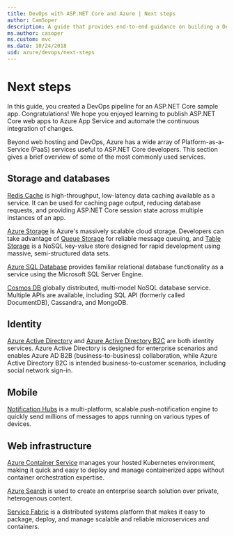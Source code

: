 ```yaml
---
title: DevOps with ASP.NET Core and Azure | Next steps
author: CamSoper
description: A guide that provides end-to-end guidance on building a DevOps pipeline for an ASP.NET Core app hosted in Azure.
ms.author: casoper
ms.custom: mvc
ms.date: 10/24/2018
uid: azure/devops/next-steps
---
```

# Next steps

In this guide, you created a DevOps pipeline for an ASP.NET Core sample app. Congratulations! We hope you enjoyed learning to publish ASP.NET Core web apps to Azure App Service and automate the continuous integration of changes.

Beyond web hosting and DevOps, Azure has a wide array of Platform-as-a-Service (PaaS) services useful to ASP.NET Core developers. This section gives a brief overview of some of the most commonly used services.

## Storage and databases

[Redis Cache](/azure/redis-cache/) is high-throughput, low-latency data caching available as a service. It can be used for caching page output, reducing database requests, and providing ASP.NET Core session state across multiple instances of an app.

[Azure Storage](/azure/storage/) is Azure's massively scalable cloud storage. Developers can take advantage of [Queue Storage](/azure/storage/queues/storage-queues-introduction) for reliable message queuing, and [Table Storage](/azure/storage/tables/table-storage-overview) is a NoSQL key-value store designed for rapid development using massive, semi-structured data sets.

[Azure SQL Database](/azure/sql-database/) provides familiar relational database functionality as a service using the Microsoft SQL Server Engine.

[Cosmos DB](/azure/cosmos-db/) globally distributed, multi-model NoSQL database service. Multiple APIs are available, including SQL API (formerly called DocumentDB), Cassandra, and MongoDB.

## Identity

[Azure Active Directory](/azure/active-directory/) and [Azure Active Directory B2C](/azure/active-directory-b2c/) are both identity services. Azure Active Directory is designed for enterprise scenarios and enables Azure AD B2B (business-to-business) collaboration, while Azure Active Directory B2C is intended business-to-customer scenarios, including social network sign-in.

## Mobile

[Notification Hubs](/azure/notification-hubs/) is a multi-platform, scalable push-notification engine to quickly send millions of messages to apps running on various types of devices.

## Web infrastructure

[Azure Container Service](/azure/aks/) manages your hosted Kubernetes environment, making it quick and easy to deploy and manage containerized apps without container orchestration expertise.

[Azure Search](/azure/search/) is used to create an enterprise search solution over private, heterogenous content.

[Service Fabric](/azure/service-fabric/) is a distributed systems platform that makes it easy to package, deploy, and manage scalable and reliable microservices and containers.
